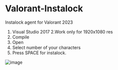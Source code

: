 # Valorant-Instalock
Instalock agent for Valorant 2023

1. Visual Studio 2017
2.Work only for 1920x1080 res
3. Compile
4. Open
5. Select number of your characters
6. Press SPACE for instalock.

![image](https://user-images.githubusercontent.com/6683056/211733483-b3a3a54c-0418-4131-bf23-3eeb627c13fc.png)

